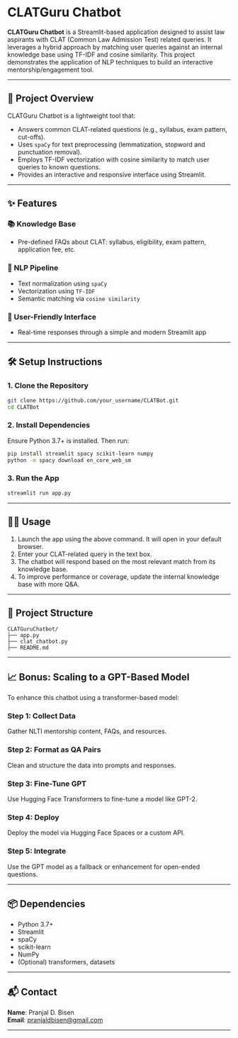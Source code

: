 # CLATGuru Chatbot

**CLATGuru Chatbot** is a Streamlit-based application designed to assist law aspirants with CLAT (Common Law Admission Test) related queries. It leverages a hybrid approach by matching user queries against an internal knowledge base using TF-IDF and cosine similarity. This project demonstrates the application of NLP techniques to build an interactive mentorship/engagement tool.

---

## 🚀 Project Overview

CLATGuru Chatbot is a lightweight tool that:

- Answers common CLAT-related questions (e.g., syllabus, exam pattern, cut-offs).
- Uses `spaCy` for text preprocessing (lemmatization, stopword and punctuation removal).
- Employs TF-IDF vectorization with cosine similarity to match user queries to known questions.
- Provides an interactive and responsive interface using Streamlit.

---

## ✨ Features

### 📚 Knowledge Base
- Pre-defined FAQs about CLAT: syllabus, eligibility, exam pattern, application fee, etc.

### 🧠 NLP Pipeline
- Text normalization using `spaCy`
- Vectorization using `TF-IDF`
- Semantic matching via `cosine similarity`

### 💬 User-Friendly Interface
- Real-time responses through a simple and modern Streamlit app

---

## 🛠️ Setup Instructions

### 1. Clone the Repository
```bash
git clone https://github.com/your_username/CLATBot.git
cd CLATBot
```

### 2. Install Dependencies
Ensure Python 3.7+ is installed. Then run:
```bash
pip install streamlit spacy scikit-learn numpy
python -m spacy download en_core_web_sm
```

### 3. Run the App
```bash
streamlit run app.py
```

---

## 🧑‍💻 Usage

1. Launch the app using the above command. It will open in your default browser.
2. Enter your CLAT-related query in the text box.
3. The chatbot will respond based on the most relevant match from its knowledge base.
4. To improve performance or coverage, update the internal knowledge base with more Q&A.

---

## 📁 Project Structure

```
CLATGuruChatbot/
├── app.py            
├── clat_chatbot.py  
├── README.md         
```

---

## 📈 Bonus: Scaling to a GPT-Based Model

To enhance this chatbot using a transformer-based model:

### Step 1: Collect Data  
Gather NLTI mentorship content, FAQs, and resources.

### Step 2: Format as QA Pairs  
Clean and structure the data into prompts and responses.

### Step 3: Fine-Tune GPT  
Use Hugging Face Transformers to fine-tune a model like GPT-2.

### Step 4: Deploy  
Deploy the model via Hugging Face Spaces or a custom API.

### Step 5: Integrate  
Use the GPT model as a fallback or enhancement for open-ended questions.

---

## 📦 Dependencies

- Python 3.7+
- Streamlit  
- spaCy  
- scikit-learn  
- NumPy  
- (Optional) transformers, datasets

---

## 📬 Contact

**Name**: Pranjal D. Bisen  
**Email**: pranjaldbisen@gmail.com

---
